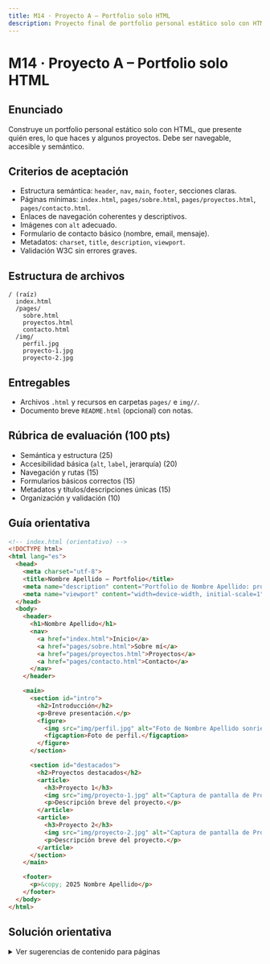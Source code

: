 ```yaml
---
title: M14 · Proyecto A – Portfolio solo HTML
description: Proyecto final de portfolio personal estático solo con HTML.
---
```


# M14 · Proyecto A – Portfolio solo HTML

## Enunciado
Construye un portfolio personal estático solo con HTML, que presente quién eres, lo que haces y algunos proyectos. Debe ser navegable, accesible y semántico.

## Criterios de aceptación
- Estructura semántica: `header`, `nav`, `main`, `footer`, secciones claras.
- Páginas mínimas: `index.html`, `pages/sobre.html`, `pages/proyectos.html`, `pages/contacto.html`.
- Enlaces de navegación coherentes y descriptivos.
- Imágenes con `alt` adecuado.
- Formulario de contacto básico (nombre, email, mensaje).
- Metadatos: `charset`, `title`, `description`, `viewport`.
- Validación W3C sin errores graves.

## Estructura de archivos

```
/ (raíz)
  index.html
  /pages/
    sobre.html
    proyectos.html
    contacto.html
  /img/
    perfil.jpg
    proyecto-1.jpg
    proyecto-2.jpg
```

## Entregables
- Archivos `.html` y recursos en carpetas `pages/` e `img//`.
- Documento breve `README.html` (opcional) con notas.

## Rúbrica de evaluación (100 pts)
- Semántica y estructura (25)
- Accesibilidad básica (`alt`, `label`, jerarquía) (20)
- Navegación y rutas (15)
- Formularios básicos correctos (15)
- Metadatos y títulos/descripciones únicas (15)
- Organización y validación (10)

## Guía orientativa

```html
<!-- index.html (orientativo) -->
<!DOCTYPE html>
<html lang="es">
  <head>
    <meta charset="utf-8">
    <title>Nombre Apellido — Portfolio</title>
    <meta name="description" content="Portfolio de Nombre Apellido: proyectos, experiencia y contacto.">
    <meta name="viewport" content="width=device-width, initial-scale=1">
  </head>
  <body>
    <header>
      <h1>Nombre Apellido</h1>
      <nav>
        <a href="index.html">Inicio</a>
        <a href="pages/sobre.html">Sobre mí</a>
        <a href="pages/proyectos.html">Proyectos</a>
        <a href="pages/contacto.html">Contacto</a>
      </nav>
    </header>

    <main>
      <section id="intro">
        <h2>Introducción</h2>
        <p>Breve presentación.</p>
        <figure>
          <img src="img/perfil.jpg" alt="Foto de Nombre Apellido sonriendo">
          <figcaption>Foto de perfil.</figcaption>
        </figure>
      </section>

      <section id="destacados">
        <h2>Proyectos destacados</h2>
        <article>
          <h3>Proyecto 1</h3>
          <img src="img/proyecto-1.jpg" alt="Captura de pantalla de Proyecto 1">
          <p>Descripción breve del proyecto.</p>
        </article>
        <article>
          <h3>Proyecto 2</h3>
          <img src="img/proyecto-2.jpg" alt="Captura de pantalla de Proyecto 2">
          <p>Descripción breve del proyecto.</p>
        </article>
      </section>
    </main>

    <footer>
      <p>&copy; 2025 Nombre Apellido</p>
    </footer>
  </body>
</html>
```

## Solución orientativa
<details>
<summary>Ver sugerencias de contenido para páginas</summary>

- `pages/sobre.html`: Biografía con `h1`, secciones “Experiencia”, “Educación”, “Habilidades” (solo texto y listas).
- `pages/proyectos.html`: 3–6 `article` con `h2/h3`, descripción y una imagen cada uno con `alt`.
- `pages/contacto.html`: formulario con `label`/`input` (`text`, `email`) y `textarea` para mensaje; `required` donde aplique.

</details>
